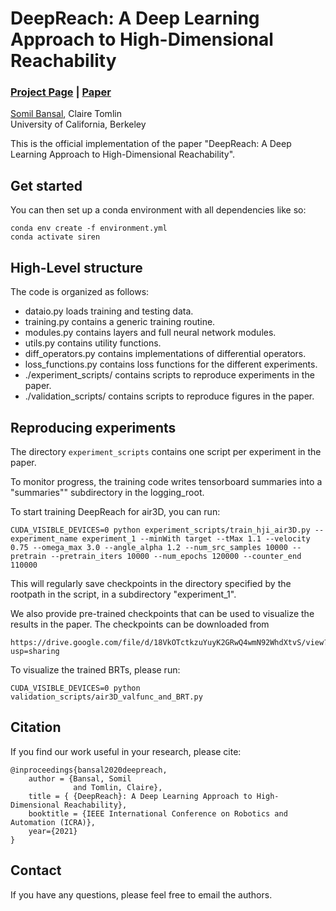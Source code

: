 # DeepReach: A Deep Learning Approach to High-Dimensional Reachability
### [Project Page](http://people.eecs.berkeley.edu/~somil/index.html) | [Paper](https://arxiv.org/pdf/2011.02082.pdf)<br>

[Somil Bansal](http://people.eecs.berkeley.edu/~somil/index.html),
Claire Tomlin<br>
University of California, Berkeley

This is the official implementation of the paper "DeepReach: A Deep Learning Approach to High-Dimensional Reachability".

## Get started
You can then set up a conda environment with all dependencies like so:
```
conda env create -f environment.yml
conda activate siren
```

## High-Level structure
The code is organized as follows:
* dataio.py loads training and testing data.
* training.py contains a generic training routine.
* modules.py contains layers and full neural network modules.
* utils.py contains utility functions.
* diff_operators.py contains implementations of differential operators.
* loss_functions.py contains loss functions for the different experiments.
* ./experiment_scripts/ contains scripts to reproduce experiments in the paper.
* ./validation_scripts/ contains scripts to reproduce figures in the paper.

## Reproducing experiments
The directory `experiment_scripts` contains one script per experiment in the paper.

To monitor progress, the training code writes tensorboard summaries into a "summaries"" subdirectory in the logging_root.

To start training DeepReach for air3D, you can run:
```
CUDA_VISIBLE_DEVICES=0 python experiment_scripts/train_hji_air3D.py --experiment_name experiment_1 --minWith target --tMax 1.1 --velocity 0.75 --omega_max 3.0 --angle_alpha 1.2 --num_src_samples 10000 --pretrain --pretrain_iters 10000 --num_epochs 120000 --counter_end 110000
```
This will regularly save checkpoints in the directory specified by the rootpath in the script, in a subdirectory "experiment_1". 

We also provide pre-trained checkpoints that can be used to visualize the results in the paper. The checkpoints can be downloaded from 
```
https://drive.google.com/file/d/18VkOTctkzuYuyK2GRwQ4wmN92WhdXtvS/view?usp=sharing
```
To visualize the trained BRTs, please run:
```
CUDA_VISIBLE_DEVICES=0 python validation_scripts/air3D_valfunc_and_BRT.py 
```

## Citation
If you find our work useful in your research, please cite:
```
@inproceedings{bansal2020deepreach,
    author = {Bansal, Somil
              and Tomlin, Claire},
    title = { {DeepReach}: A Deep Learning Approach to High-Dimensional Reachability},
    booktitle = {IEEE International Conference on Robotics and Automation (ICRA)},
    year={2021}
}
```

## Contact
If you have any questions, please feel free to email the authors.

